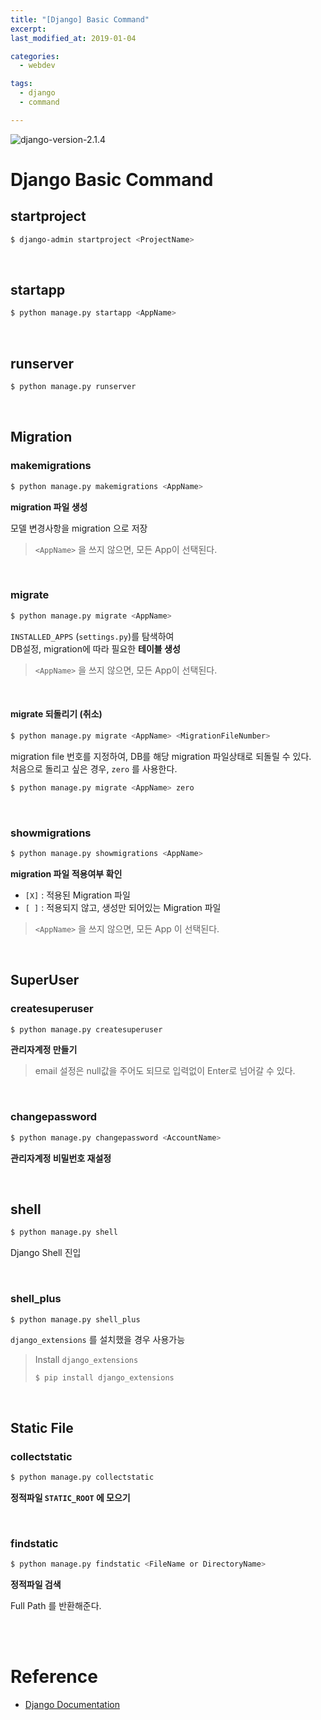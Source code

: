 ```yaml
---
title: "[Django] Basic Command"
excerpt: 
last_modified_at: 2019-01-04

categories:
  - webdev

tags:
  - django
  - command

---
```


![django-version-2.1.4](https://img.shields.io/badge/django-v2.1.4-brightgreen.svg)

# Django Basic Command

## startproject

```bash
$ django-admin startproject <ProjectName>
```

<br>

## startapp

```bash
$ python manage.py startapp <AppName>
```

<br>

## runserver

```bash
$ python manage.py runserver
```

<br>

## Migration

### makemigrations

```bash
$ python manage.py makemigrations <AppName>
```

**migration 파일 생성**  

모델 변경사항을 migration 으로 저장  

> `<AppName>` 을 쓰지 않으면, 모든 App이 선택된다.

<br>

### migrate

```bash
$ python manage.py migrate <AppName>
```

`INSTALLED_APPS` (`settings.py`)를 탐색하여  
DB설정, migration에 따라 필요한 **테이블 생성**  

> `<AppName>` 을 쓰지 않으면, 모든 App이 선택된다.

<br>

#### migrate 되돌리기 (취소)

```bash
$ python manage.py migrate <AppName> <MigrationFileNumber>
```

migration file 번호를 지정하여, DB를 해당 migration 파일상태로 되돌릴 수 있다.  
처음으로 돌리고 싶은 경우, `zero` 를 사용한다.

```bash
$ python manage.py migrate <AppName> zero
```

<br>

### showmigrations

```bash
$ python manage.py showmigrations <AppName>
```

**migration 파일 적용여부 확인**

- `[X]` : 적용된 Migration 파일  
- `[ ]` : 적용되지 않고, 생성만 되어있는 Migration 파일

> `<AppName>` 을 쓰지 않으면, 모든 App 이 선택된다.

<br>

## SuperUser

### createsuperuser

```bash
$ python manage.py createsuperuser
```

**관리자계정 만들기**

> email 설정은 null값을 주어도 되므로 입력없이 Enter로 넘어갈 수 있다.

<br>

### changepassword

```bash
$ python manage.py changepassword <AccountName>
```

**관리자계정 비밀번호 재설정**

<br>

## shell

```bash
$ python manage.py shell
```
Django Shell 진입

<br>

### shell\_plus

```bash
$ python manage.py shell_plus
```

`django_extensions` 를 설치했을 경우 사용가능  

> Install `django_extensions`
> 
> ```
> $ pip install django_extensions
> ```

<br>

## Static File

### collectstatic

```bash
$ python manage.py collectstatic
```

**정적파일 `STATIC_ROOT` 에 모으기**

<br>

### findstatic

```bash
$ python manage.py findstatic <FileName or DirectoryName>
```

**정적파일 검색**  

Full Path 를 반환해준다.

<br><br>

# Reference

- [Django Documentation](https://docs.djangoproject.com/en/2.1/)
